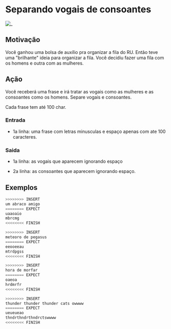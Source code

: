 # Separando vogais de consoantes

![_](https://raw.githubusercontent.com/qxcodefup/arcade/master/base/ru/cover.jpg)

## Motivação

Você ganhou uma bolsa de auxílio pra organizar a fila do RU. Então teve uma "brilhante" ideia para organizar a fila. Você decidiu fazer uma fila com os homens e outra com as mulheres.

## Ação

Você receberá uma frase e irá tratar as vogais como as mulheres e as consoantes como os homens. Separe vogais e consoantes.

Cada frase tem até 100 char.

### Entrada

* 1a linha: uma frase com letras minusculas e espaço apenas com ate 100 caracteres.  

### Saida

* 1a linha: as vogais que aparecem ignorando espaço

* 2a linha: as consoantes que aparecem ignorando espaço.

## Exemplos  

``` py
>>>>>>>> INSERT
um abraco amigo
======== EXPECT
uaaoaio
mbrcmg
<<<<<<<< FINISH
```

```py
>>>>>>>> INSERT
meteoro de pegasus
======== EXPECT
eeooeeau
mtrdpgss
<<<<<<<< FINISH
```

```py
>>>>>>>> INSERT
hora de morfar
======== EXPECT
oaeoa
hrdmrfr
<<<<<<<< FINISH
```

```py
>>>>>>>> INSERT
thunder thunder thunder cats owwww
======== EXPECT
ueueueao
thndrthndrthndrctswwww
<<<<<<<< FINISH
```
